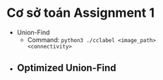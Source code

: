 # Cơ sở toán Assignment 1
- Union-Find
  - Command: <code>python3 ./cclabel \<image_path> \<connectivity></code>
- Optimized Union-Find
  - 